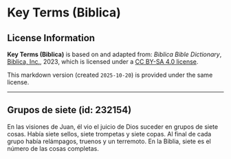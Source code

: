 # Key Terms (Biblica)

## License Information

**Key Terms (Biblica)** is based on and adapted from: _Biblica Bible Dictionary_, [Biblica, Inc.](https://www.biblica.com/), 2023, which is licensed under a [CC BY-SA 4.0 license](https://creativecommons.org/licenses/by-sa/4.0/legalcode.en).

This markdown version (created `2025-10-20`) is provided under the same license.



--------------------------------

## Grupos de siete (id: 232154)

En las visiones de Juan, él vio el juicio de Dios suceder en grupos de siete cosas. Había siete sellos, siete trompetas y siete copas. Al final de cada grupo había relámpagos, truenos y un terremoto. En la Biblia, siete es el número de las cosas completas.


